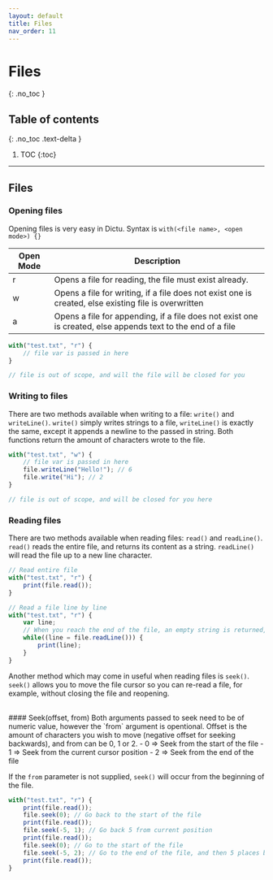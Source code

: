 ```yaml
---
layout: default
title: Files
nav_order: 11
---
```


# Files
{: .no_toc }

## Table of contents
{: .no_toc .text-delta }

1. TOC
{:toc}

---
## Files

### Opening files

Opening files is very easy in Dictu. Syntax is `with(<file name>, <open mode>) {}`

| Open Mode | Description                                            |
|-----------|--------------------------------------------------------|
| r         | Opens a file for reading, the file must exist already. |
| w         | Opens a file for writing, if a file does not exist one is created, else existing file is overwritten |
| a         | Opens a file for appending, if a file does not exist one is created, else appends text to the end of a file |

```js
with("test.txt", "r") {
    // file var is passed in here
}

// file is out of scope, and will the file will be closed for you
```

### Writing to files

There are two methods available when writing to a file: `write()` and `writeLine()`. `write()` simply writes strings to a file, `writeLine()` is exactly the same, except it appends a newline to the passed in string. Both functions return the amount of characters wrote to the file.

```js
with("test.txt", "w") {
    // file var is passed in here
    file.writeLine("Hello!"); // 6
    file.write("Hi"); // 2
}

// file is out of scope, and will be closed for you here
```

### Reading files

There are two methods available when reading files: `read()` and `readLine()`. `read()` reads the entire file, and returns its content as a string. `readLine()` will read the file up to a new line character.

```js
// Read entire file
with("test.txt", "r") {
    print(file.read());
}
```

```js
// Read a file line by line
with("test.txt", "r") {
    var line;
    // When you reach the end of the file, an empty string is returned, which is a falsey value
    while((line = file.readLine())) {
        print(line);
    }
}
```

Another method which may come in useful when reading files is `seek()`. `seek()` allows you to move the file cursor so you can re-read a file, for example, without closing the file and reopening.

<br/>
#### Seek(offset, from)
Both arguments passed to seek need to be of numeric value, however the `from` argument is opentional. Offset is the amount of characters you wish to move (negative offset for seeking backwards), and from can be 0, 1 or 2.
- 0 => Seek from the start of the file
- 1 => Seek from the current cursor position
- 2 => Seek from the end of the file

If the `from` parameter is not supplied, `seek()` will occur from the beginning of the file.

```js
with("test.txt", "r") {
    print(file.read());
    file.seek(0); // Go back to the start of the file
    print(file.read());
    file.seek(-5, 1); // Go back 5 from current position
    print(file.read());
    file.seek(0); // Go to the start of the file
    file.seek(-5, 2); // Go to the end of the file, and then 5 places back
    print(file.read());
}
```